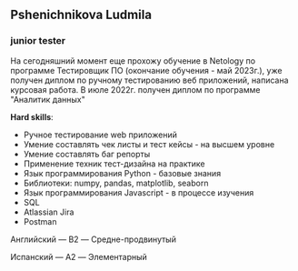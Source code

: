 ## Pshenichnikova Ludmila
### junior tester

На сегодняшний момент еще прохожу обучение в Netology по программе Тестировщик ПО (окончание обучения - май 2023г.), уже получен диплом по ручному тестированию веб приложений, написана курсовая работа.
В июле 2022г. получен диплом по программе "Аналитик данных"

**Hard skills**:
- Ручное тестирование web приложений
- Умение составлять чек листы и тест кейсы - на высшем уровне
- Умение составлять баг репорты
- Применение техник тест-дизайна на практике
- Язык программирования Python - базовые знания
- Библиотеки: numpy, pandas, matplotlib, seaborn
- Язык программирования Javascript - в процессе изучения
- SQL
- Atlassian Jira
- Postman

Английский — B2 — Средне-продвинутый

Испанский — A2 — Элементарный